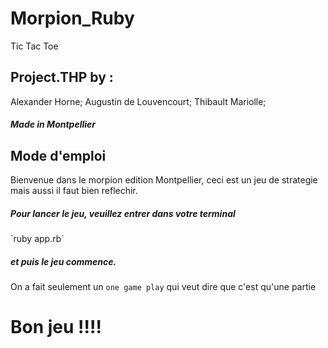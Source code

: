 # Morpion_Ruby
 Tic Tac Toe
 <h2>Project.THP by :</h2>
 Alexander Horne; Augustin de Louvencourt; Thibault Mariolle;
 <h5>Made in Montpellier</h5>

<h2>Mode d'emploi</h2>

Bienvenue dans le morpion edition Montpellier, ceci est un jeu de strategie mais aussi il faut bien reflechir.

<p><h5>Pour lancer le jeu, veuillez entrer dans votre terminal</h5> `ruby app.rb` <h5>et puis le jeu commence.</h5></p>

On a fait seulement un `one game play` qui veut dire que c'est qu'une partie

<h1>Bon jeu !!!!</h1>
